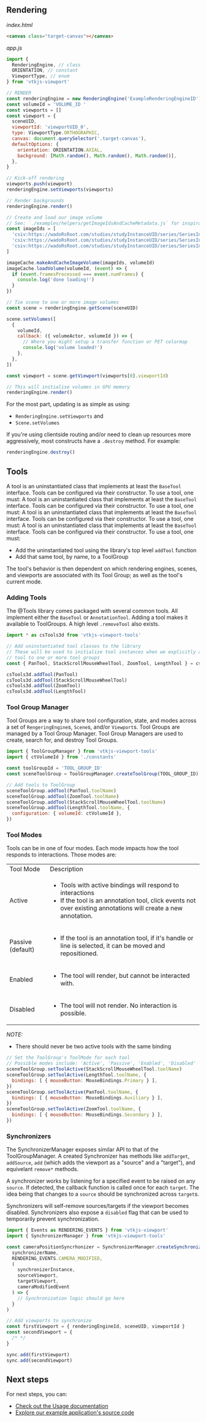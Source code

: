 ## Rendering


_index.html_

```html
<canvas class="target-canvas"></canvas>
```

_app.js_

```js
import {
  RenderingEngine, // class
  ORIENTATION, // constant
  ViewportType, // enum
} from 'vtkjs-viewport'

// RENDER
const renderingEngine = new RenderingEngine('ExampleRenderingEngineID')
const volumeId = 'VOLUME_ID '
const viewports = []
const viewport = {
  sceneUID,
  viewportId: 'viewportUID_0',
  type: ViewportType.ORTHOGRAPHIC,
  canvas: document.querySelector('.target-canvas'),
  defaultOptions: {
    orientation: ORIENTATION.AXIAL,
    background: [Math.random(), Math.random(), Math.random()],
  },
}

// Kick-off rendering
viewports.push(viewport)
renderingEngine.setViewports(viewports)

// Render backgrounds
renderingEngine.render()

// Create and load our image volume
// See: `./examples/helpers/getImageIdsAndCacheMetadata.js` for inspiration
const imageIds = [
  'csiv:https://wadoRsRoot.com/studies/studyInstanceUID/series/SeriesInstanceUID/instances/SOPInstanceUID/frames/1',
  'csiv:https://wadoRsRoot.com/studies/studyInstanceUID/series/SeriesInstanceUID/instances/SOPInstanceUID/frames/2',
  'csiv:https://wadoRsRoot.com/studies/studyInstanceUID/series/SeriesInstanceUID/instances/SOPInstanceUID/frames/3',
]

imageCache.makeAndCacheImageVolume(imageIds, volumeId)
imageCache.loadVolume(volumeId, (event) => {
  if (event.framesProcessed === event.numFrames) {
    console.log('done loading!')
  }
})

// Tie scene to one or more image volumes
const scene = renderingEngine.getScene(sceneUID)

scene.setVolumes([
  {
    volumeId,
    callback: ({ volumeActor, volumeId }) => {
      // Where you might setup a transfer function or PET colormap
      console.log('volume loaded!')
    },
  },
])

const viewport = scene.getViewport(viewports[0].viewportId)

// This will initialise volumes in GPU memory
renderingEngine.render()
```

For the most part, updating is as simple as using:

- `RenderingEngine.setViewports` and
- `Scene.setVolumes`

If you're using clientside routing and/or need to clean up resources more
aggressively, most constructs have a `.destroy` method. For example:

```js
renderingEngine.destroy()
```

## Tools

A tool is an uninstantiated class that implements at least the `BaseTool` interface.
Tools can be configured via their constructor. To use a tool, one must:
A tool is an uninstantiated class that implements at least the `BaseTool` interface.
Tools can be configured via their constructor. To use a tool, one must:
A tool is an uninstantiated class that implements at least the `BaseTool` interface.
Tools can be configured via their constructor. To use a tool, one must:
A tool is an uninstantiated class that implements at least the `BaseTool` interface.
Tools can be configured via their constructor. To use a tool, one must:

- Add the uninstantiated tool using the library's top level `addTool` function
- Add that same tool, by name, to a ToolGroup

The tool's behavior is then dependent on which rendering engines, scenes,
and viewports are associated with its Tool Group; as well as the tool's current
mode.

### Adding Tools

The @Tools library comes packaged with several common tools. All implement either
the `BaseTool` or `AnnotationTool`. Adding a tool makes it available to ToolGroups.
A high level `.removeTool` also exists.

```js
import * as csTools3d from 'vtkjs-viewport-tools'

// Add uninstantiated tool classes to the library
// These will be used to initialize tool instances when we explicitly add each
// tool to one or more tool groups
const { PanTool, StackScrollMouseWheelTool, ZoomTool, LengthTool } = csTools3d

csTools3d.addTool(PanTool)
csTools3d.addTool(StackScrollMouseWheelTool)
csTools3d.addTool(ZoomTool)
csTools3d.addTool(LengthTool)
```

### Tool Group Manager

Tool Groups are a way to share tool configuration, state, and modes across
a set of `RengeringEngine`s, `Scene`s, and/or `Viewport`s. Tool Groups are managed
by a Tool Group Manager. Tool Group Managers are used to create, search for, and
destroy Tool Groups.

```js
import { ToolGroupManager } from 'vtkjs-viewport-tools'
import { ctVolumeId } from './constants'

const toolGroupId = 'TOOL_GROUP_ID'
const sceneToolGroup = ToolGroupManager.createToolGroup(TOOL_GROUP_ID)

// Add tools to ToolGroup
sceneToolGroup.addTool(PanTool.toolName)
sceneToolGroup.addTool(ZoomTool.toolName)
sceneToolGroup.addTool(StackScrollMouseWheelTool.toolName)
sceneToolGroup.addTool(LengthTool.toolName, {
  configuration: { volumeId: ctVolumeId },
})
```

### Tool Modes

Tools can be in one of four modes. Each mode impacts how the tool responds to
interactions. Those modes are:

<table>
  <tr>
    <td>Tool Mode</td>
    <td>Description</td>
  </tr>
  <tr>
    <td>Active</td>
    <td>
      <ul>
        <li>Tools with active bindings will respond to interactions</li>
        <li>If the tool is an annotation tool, click events not over existing annotations
  will create a new annotation.</li>
      </ul>
    </td>
  </tr>
  <tr>
    <td>Passive (default)</td>
    <td>
      <ul>
        <li>If the tool is an annotation tool, if it's handle or line is selected, it
    can be moved and repositioned.</li>
      </ul>
    </td>
  </tr>
  <tr>
    <td>Enabled</td>
    <td>
      <ul>
        <li>The tool will render, but cannot be interacted with.</li>
      </ul>
    </td>
  </tr>
  <tr>
    <td>Disabled</td>
    <td>
      <ul>
        <li>The tool will not render. No interaction is possible.</li>
      </ul>
    </td>
  </tr>
</table>

_NOTE:_

- There should never be two active tools with the same binding

```js
// Set the ToolGroup's ToolMode for each tool
// Possible modes include: 'Active', 'Passive', 'Enabled', 'Disabled'
sceneToolGroup.setToolActive(StackScrollMouseWheelTool.toolName)
sceneToolGroup.setToolActive(LengthTool.toolName, {
  bindings: [ { mouseButton: MouseBindings.Primary } ],
})
sceneToolGroup.setToolActive(PanTool.toolName, {
  bindings: [ { mouseButton: MouseBindings.Auxiliary } ],
})
sceneToolGroup.setToolActive(ZoomTool.toolName, {
  bindings: [ { mouseButton: MouseBindings.Secondary } ],
})
```

### Synchronizers

The SynchronizerManager exposes similar API to that of the ToolGroupManager. A
created Synchronizer has methods like `addTarget`, `addSource`, `add` (which adds
the viewport as a "source" and a "target"), and equivelant `remove*` methods.

A synchronizer works by listening for a specified event to be raised on any `source`.
If detected, the callback function is called once for each `target`. The idea being
that changes to a `source` should be synchronized across `target`s.

Synchronizers will self-remove sources/targets if the viewport becomes disabled.
Synchronizers also expose a `disabled` flag that can be used to temporarily prevent
synchronization.

```js
import { Events as RENDERING_EVENTS } from 'vtkjs-viewport'
import { SynchronizerManager } from 'vtkjs-viewport-tools'

const cameraPositionSyncrhonizer = SynchronizerManager.createSynchronizer(
  synchronizerName,
  RENDERING_EVENTS.CAMERA_MODIFIED,
  (
    synchronizerInstance,
    sourceViewport,
    targetViewport,
    cameraModifiedEvent
  ) => {
    // Synchronization logic should go here
  }
)

// Add viewports to synchronize
const firstViewport = { renderingEngineId, sceneUID, viewportId }
const secondViewport = {
  /* */
}

sync.add(firstViewport)
sync.add(secondViewport)
```

## Next steps

For next steps, you can:

- [Check out the Usage documentation](#)
- [Explore our example application's source code](#)
